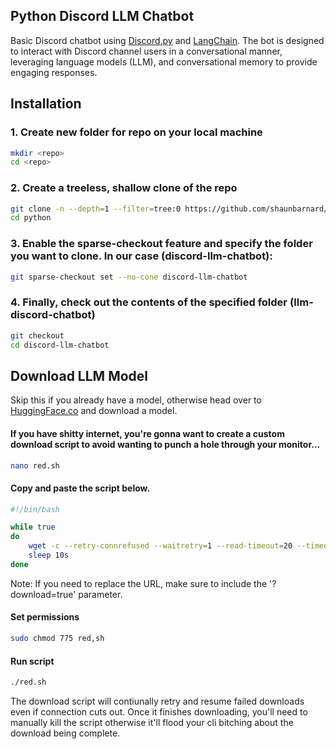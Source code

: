 ## Python Discord LLM Chatbot

Basic Discord chatbot using [Discord.py](https://github.com/Rapptz/discord.py) and [LangChain](https://github.com/langchain-ai/langchain). The bot is designed to interact with Discord channel users in a conversational manner, leveraging language models (LLM), and conversational memory to provide engaging responses.

## Installation

### 1. Create new folder for repo on your local machine
```bash
mkdir <repo>
cd <repo>
```

### 2. Create a treeless, shallow clone of the repo
```bash
git clone -n --depth=1 --filter=tree:0 https://github.com/shaunbarnard/python.git
cd python
```

### 3. Enable the sparse-checkout feature and specify the folder you want to clone. In our case (discord-llm-chatbot):
```bash
git sparse-checkout set --no-cone discord-llm-chatbot
```

### 4. Finally, check out the contents of the specified folder (llm-discord-chatbot)
```bash
git checkout
cd discord-llm-chatbot
```

## Download LLM Model
Skip this if you already have a model, otherwise head over to [HuggingFace.co](https://huggingface.co/models?pipeline_tag=text-generation&sort=trending&search=.GGUF) and download a model.

#### If you have shitty internet, you're gonna want to create a custom download script to avoid wanting to punch a hole through your monitor...
```bash
nano red.sh
```

#### Copy and paste the script below. 

```bash
#!/bin/bash

while true
do
    wget -c --retry-connrefused --waitretry=1 --read-timeout=20 --timeout=15 -t 0 "https://huggingface.co/TheBloke/Mistral-7B-v0.1-GGUF/resolve/main/mistral-7b-v0.1.Q4_K_M.gguf?download=true"
    sleep 10s
done
```

Note: If you need to replace the URL, make sure to include the '?download=true' parameter.

#### Set permissions
```bash
sudo chmod 775 red,sh
```

#### Run script
```bash
./red.sh
```

The download script will contiunally retry and resume failed downloads even if connection cuts out. Once it finishes downloading, you'll need to manually kill the script otherwise it'll flood your cli bitching about the download being complete.